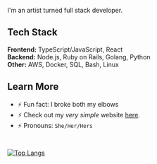 <!-- ## Hello, Havimaki here ⚡ -->

I'm an artist turned full stack developer.

## Tech Stack

**Frontend:** TypeScript/JavaScript, React <br>
**Backend:** Node.js, Ruby on Rails, Golang, Python <br>
**Other:** AWS, Docker, SQL, Bash, Linux

## Learn More
- ⚡ Fun fact: I broke both my elbows 
- ⚡ Check out my _very simple_ website [here](https://havimaki.github.io/).
- ⚡ Pronouns: `She/Her/Hers`

# 

<!-- [![Havimaki's Github Stats](https://github-readme-stats.vercel.app/api?username=havimaki&hide=contribs,issues&count_private=true&show_icons=true&theme=dracula)](https://github.com/anuraghazra/github-readme-stats)-->
[![Top Langs](https://github-readme-stats.vercel.app/api/top-langs/?username=havimaki&layout=compact&theme=dracula&langs_count=10)](https://github.com/anuraghazra/github-readme-stats)




<!--
**Havimaki/Havimaki** is a ✨ _special_ ✨ repository because its `README.md` (this file) appears on your GitHub profile.

Here are some ideas to get you started:

- 🔭 I’m currently working on ...
- 🌱 I’m currently learning ...
- 👯 I’m looking to collaborate on ...
- 🤔 I’m looking for help with ...
- 💬 Ask me about ...
- 📫 How to reach me: ...
- 😄 Pronouns: ...
- ⚡ Fun fact: ...
- 👋
-->
